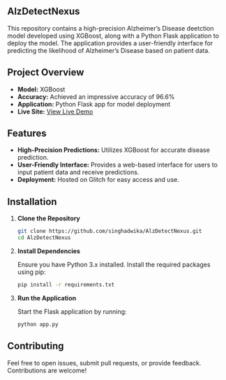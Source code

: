 ## AlzDetectNexus

This repository contains a high-precision Alzheimer’s Disease deetction model developed using XGBoost, along with a Python Flask application to deploy the model. The application provides a user-friendly interface for predicting the likelihood of Alzheimer’s Disease based on patient data.

## Project Overview

- **Model:** XGBoost
- **Accuracy:** Achieved an impressive accuracy of 96.6%
- **Application:** Python Flask app for model deployment
- **Live Site:** [View Live Demo](https://alzheimer-disease-prediction.glitch.me/)

## Features

- **High-Precision Predictions:** Utilizes XGBoost for accurate disease prediction.
- **User-Friendly Interface:** Provides a web-based interface for users to input patient data and receive predictions.
- **Deployment:** Hosted on Glitch for easy access and use.

## Installation

1. **Clone the Repository**

    ```bash
    git clone https://github.com/singhadwika/AlzDetectNexus.git
    cd AlzDetectNexus
    ```

2. **Install Dependencies**

    Ensure you have Python 3.x installed. Install the required packages using pip:

    ```bash
    pip install -r requirements.txt
    ```

3. **Run the Application**

    Start the Flask application by running:

    ```bash
    python app.py
    ```

## Contributing

Feel free to open issues, submit pull requests, or provide feedback. Contributions are welcome!

